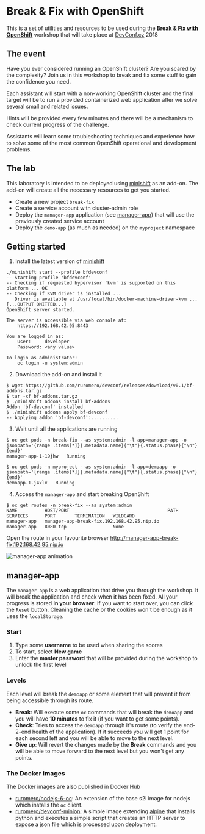 # Break & Fix with OpenShift

This is a set of utilities and resources to be used during the [**Break & Fix with OpenShift**](https://devconfcz2018.sched.com/event/DJX6/breakfix-with-openshift) workshop that will take place at [DevConf.cz](https://devconf.cz/) 2018

## The event
Have you ever considered running an OpenShift cluster? Are you scared by the complexity? Join us in this workshop to break and fix some stuff to gain the confidence you need.

Each assistant will start with a non-working OpenShift cluster and the final target will be to run a provided containerized web application after we solve several small and related issues.

Hints will be provided every few minutes and there will be a mechanism to check current progress of the challenge.

Assistants will learn some troubleshooting techniques and experience how to solve some of the most common OpenShift operational and development problems.

## The lab
This laboratory is intended to be deployed using [minishift](https://github.com/minishift/minishift) as an add-on. The add-on will create all the necessary resources to get you started.

* Create a new project `break-fix`
* Create a service account with cluster-admin role
* Deploy the `manager-app` application (see [manager-app](#manager-app)) that will use the previously created service account
* Deploy the `demo-app` (as much as needed) on the `myproject` namespace

## Getting started
1. Install the latest version of  [minishift](https://github.com/minishift/minishift)

  ```
  ./minishift start --profile bfdevconf
  -- Starting profile 'bfdevconf'
  -- Checking if requested hypervisor 'kvm' is supported on this platform ... OK
  -- Checking if KVM driver is installed ...
     Driver is available at /usr/local/bin/docker-machine-driver-kvm ...
  [...OUTPUT OMITTED...]
  OpenShift server started.

  The server is accessible via web console at:
      https://192.168.42.95:8443

  You are logged in as:
      User:     developer
      Password: <any value>

  To login as administrator:
      oc login -u system:admin
  ```

2. Download the add-on and install it

  ```
  $ wget https://github.com/ruromero/devconf/releases/download/v0.1/bf-addons.tar.gz
  $ tar -xf bf-addons.tar.gz
  $ ./minishift addons install bf-addons
  Addon 'bf-devconf' installed
  $ ./minishift addons apply bf-devconf
  -- Applying addon 'bf-devconf':..........
  ```

3. Wait until all the applications are running

  ```
  $ oc get pods -n break-fix --as system:admin -l app=manager-app -o jsonpath='{range .items[*]}{.metadata.name}{"\t"}{.status.phase}{"\n"}{end}'
  manager-app-1-19jhw	Running

  $ oc get pods -n myproject --as system:admin -l app=demoapp -o jsonpath='{range .items[*]}{.metadata.name}{"\t"}{.status.phase}{"\n"}{end}'
  demoapp-1-j4xlx	Running
  ```

4. Access the `manager-app` and start breaking OpenShift

  ```
  $ oc get routes -n break-fix --as system:admin
  NAME          HOST/PORT                                    PATH      SERVICES      PORT       TERMINATION   WILDCARD
  manager-app   manager-app-break-fix.192.168.42.95.nip.io             manager-app   8080-tcp                 None
  ```

  Open the route in your favourite browser http://manager-app-break-fix.192.168.42.95.nip.io

  ![manager-app animation](https://github.com/ruromero/devconf/raw/master/extras/Break%26Fix_demo.gif)


## manager-app
The `manager-app` is a web application that drive you through the workshop. It will break the application and check when it has been fixed. All your progress is stored **in your browser**. If you want to start over, you can click the `Reset` button. Cleaning the cache or the cookies won't be enough as it uses the `localStorage`.

### Start
1. Type some **username** to be used when sharing the scores
2. To start, select **New game**
3. Enter the **master password** that will be provided during the workshop to unlock the first level

### Levels
Each level will break the `demoapp` or some element that will prevent it from being accessible through its route.
* **Break**: Will execute some `oc` commands that will break the `demoapp` and you will have **10 minutes** to fix it (if you want to get some points).
* **Check**: Tries to access the `demoapp` through it's route (to verify the end-2-end health of the application). If it succeeds you will get 1 point for each second left and you will be able to move to the next level.
* **Give up**: Will revert the changes made by the **Break** commands and you will be able to move forward to the next level but you won't get any points.

### The Docker images
The Docker images are also published in Docker Hub
* [ruromero/nodejs-6-oc](https://hub.docker.com/r/ruromero/nodejs-6-oc/): An extension of the base s2i image for nodejs which installs the `oc` client.
* [ruromero/devconf-minion](https://hub.docker.com/r/ruromero/devconf-minion/): A simple image extending [alpine](https://hub.docker.com/_/alpine/) that installs python and executes a simple script that creates an HTTP server to expose a json file which is processed upon deployment.
